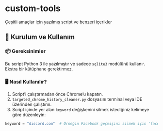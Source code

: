 # custom-tools
Çeşitli amaçlar için yazılmış script ve benzeri içerikler 
## 🔧 Kurulum ve Kullanım

### 📦 Gereksinimler
Bu script Python 3 ile yazılmıştır ve sadece `sqlite3` modülünü kullanır. Ekstra bir kütüphane gerektirmez.

### 🖥️ Nasıl Kullanılır?

1. Script’i çalıştırmadan önce Chrome’u kapatın.
2. `targeted_chrome_history_cleaner.py` dosyasını terminal veya IDE üzerinden çalıştırın.
3. Script içinde yer alan `keyword` değişkenini silmek istediğiniz kelimeye göre düzenleyin:

```python
keyword = "discord.com"  # Örneğin Facebook geçmişini silmek için 'facebook.com' yazabilirsiniz.
